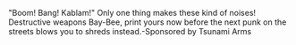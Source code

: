 "Boom! Bang! Kablam!" Only one thing makes these kind of noises! Destructive weapons Bay-Bee, print yours now before the next punk on the streets blows you to shreds instead.-Sponsored by Tsunami Arms
